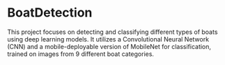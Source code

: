 # BoatDetection
This project focuses on detecting and classifying different types of boats using deep learning models. It utilizes a Convolutional Neural Network (CNN) and a mobile-deployable version of MobileNet for classification, trained on images from 9 different boat categories.
